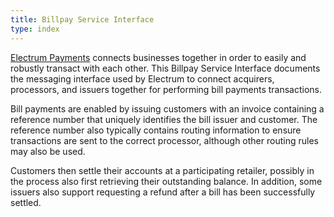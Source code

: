 ```yaml
---
title: Billpay Service Interface
type: index
---
```


[Electrum Payments](http://electrum.io) connects businesses together in order to easily and robustly transact with each other. This Billpay Service Interface documents the messaging interface used by Electrum to connect acquirers, processors, and issuers together for performing bill payments transactions.

Bill payments are enabled by issuing customers with an invoice containing a reference number that uniquely identifies the bill issuer and customer. The reference number also typically contains routing information to ensure transactions are sent to the correct processor, although other routing rules may also be used.

Customers then settle their accounts at a participating retailer, possibly in the process also first retrieving their outstanding balance. In addition, some issuers also support requesting a refund after a bill has been successfully settled.
